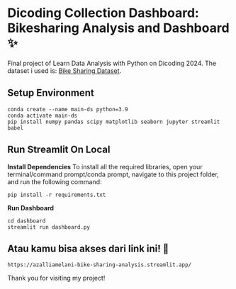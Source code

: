# Dicoding Collection Dashboard: Bikesharing Analysis and Dashboard ✨
Final project of Learn Data Analysis with Python on Dicoding 2024. The dataset i used is: [Bike Sharing Dataset](https://www.kaggle.com/datasets/lakshmi25npathi/bike-sharing-dataset). 

## Setup Environment
```
conda create --name main-ds python=3.9
conda activate main-ds
pip install numpy pandas scipy matplotlib seaborn jupyter streamlit babel
```

## Run Streamlit On Local
**Install Dependencies**
To install all the required libraries, open your terminal/command prompt/conda prompt, navigate to this project folder, and run the following command:
```
pip install -r requirements.txt
```

**Run Dashboard**
```
cd dashboard
streamlit run dashboard.py
```

## Atau kamu bisa akses dari link ini! :ribbon:
```
https://azalliamelani-bike-sharing-analysis.streamlit.app/
```

Thank you for visiting my project!
